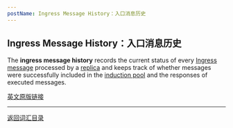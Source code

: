 ```yaml
---
postName: Ingress Message History：入口消息历史
---
```

## Ingress Message History：入口消息历史

The **ingress message history** records the current status of every [Ingress message](ingressmessage) processed by a [replica](../R/replica) and keeps track of whether messages were successfully included in the [induction pool](inductionpool) and the responses of executed messages.

[英文原版链接](https://wiki.internetcomputer.org/wiki/Glossary)

---
[返回词汇目录](../glossary)